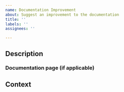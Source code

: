 ```yaml
---
name: Documentation Improvement
about: Suggest an improvement to the documentation
title: ''
labels: ''
assignees: ''

---
```


## Description
<!-- Short description of the improvement suggestion. -->

### Documentation page (if applicable)

## Context
<!-- Extra context. -->
